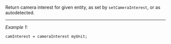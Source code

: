Return camera interest for given entity, as set by `setCameraInterest`, or as autodetected.


---
*Example 1:*
```sqf
camInterest = cameraInterest myUnit;
```